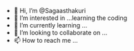 - 👋 Hi, I’m @Sagaasthakuri
- 👀 I’m interested in ...learning the coding
- 🌱 I’m currently learning ...
- 💞️ I’m looking to collaborate on ...
- 📫 How to reach me ...

<!---
Sagaasthakuri/Sagaasthakuri is a ✨ special ✨ repository because its `README.md` (this file) appears on your GitHub profile.
You can click the Preview link to take a look at your changes.
--->
